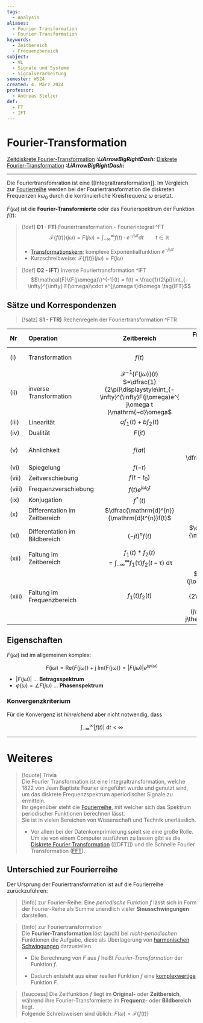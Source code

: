 ```yaml
---
tags:
  - Analysis
aliases:
  - Fourier Transformation
  - Fourier-Transformation
keywords:
  - Zeitbereich
  - Frequenzbereich
subject:
  - VL
  - Signale und Systeme
  - Signalverarbeitung
semester: WS24
created: 4. März 2024
professor:
  - Andreas Stelzer
def:
  - FT
  - IFT
---
```


# Fourier-Transformation

[Zeitdiskrete Fourier-Transformation](Zeitdiskrete%20Fourier-Transformation.md) ***:LiArrowBigRightDash:***
[Diskrete Fourier-Transformation](DFT.md) ***:LiArrowBigRightDash:***

---

Die Fouriertransfomration ist eine [[Integraltransformation]]. Im Vergleich zur [Fourierreihe](Fourierreihe.md) werden bei der Fouriertransformation die diskreten Frequenzen $k\omega_{0}$ durch die kontinuierliche Kreisfrequenz $\omega$ ersetzt.

$F(j\omega)$ ist die **Fourier-Transformierte** oder das Fourierspektrum der Funktion $f(t)$:

> [!def] **D1 - FT)** Fouriertransformation - Fourierintegral ^FT
> $$\mathcal{F}\{f(t)\}(j\omega) = F(j\omega) = \int_{-\infty}^{\infty} f(t)\cdot e^{-j\omega t}dt \qquad t \in \mathbb{R}\tag{FT}$$
> 
> - [Transformationskern](Integraltransformation.md): komplexe Exponentialfunktion $e^{ -j\omega t }$
> - Kurzschreibweise: $\mathcal{F}\{f(t)\}(j\omega) = F(j\omega)$



> [!def] **D2 - IFT)** Inverse Fouriertransformation ^IFT
> $$\mathcal{F}\{F(j\omega)\}^{-1}(t) = f(t) = \frac{1}{2\pi}\int_{-\infty}^{\infty} F(\omega)\cdot e^{j\omega t}d\omega \tag{IFT}$$

## Sätze und Korrespondenzen

> [!satz] **S1 - FTR)** Rechenregeln der Fouriertransformation ^FTR

| Nr     | Operation                        |                                                               Zeitbereich                                                               |                                                              Frequenzbereich ($\omega$-Domäne)                                                               |
| :----- | :------------------------------- | :-------------------------------------------------------------------------------------------------------------------------------------: | :----------------------------------------------------------------------------------------------------------------------------------------------------------: |
| (i)    | Transformation                   |                                                                 $f(t)$                                                                  |                           $\mathcal{F}\{f(t)\}(j\omega)$<br>$=\displaystyle\int_{-\infty}^{\infty}f(t)e^{ j\omega t }\mathrm{~d}t$                           |
| (ii)   | inverse<br>Transformation        | $\mathcal{F}^{-1}\{F(j\omega)\}(t)$<br>$=\dfrac{1}{2\pi}\displaystyle\int_{-\infty}^{\infty}F(j\omega)e^{ j\omega t }\mathrm{~d}\omega$ |                                                                         $F(j\omega)$                                                                         |
| (iii)  | Linearität                       |                                                         $af_{1}(t)+b f_{2}(t)$                                                          |                                                              $aF_{1}(j\omega)+bF_{2}(j\omega)$                                                               |
| (iv)   | Dualität                         |                                                                 $F(jt)$                                                                 |                                                                      $2\pi f(-\omega)$                                                                       |
| (v)    | Ähnlichkeit                      |                                                                 $f(at)$                                                                 |                                                $\dfrac{1}{\lvert a \rvert}F\left( \dfrac{j\omega}{a} \right)$                                                |
| (vi)   | Spiegelung                       |                                                                 $f(-t)$                                                                 |                                                                        $F(-j\omega)$                                                                         |
| (vii)  | Zeitverschiebung                 |                                                              $f(t-t_{0})$                                                               |                                                               $F(j\omega)e^{ -j\omega t_{0} }$                                                               |
| (viii) | Frequenzverschiebung             |                                                        $f(t)e^{ j\omega_{0}t }$                                                         |                                                                   $F(j\omega-j\omega_{0})$                                                                   |
| (ix)   | Konjugation                      |                                                               $f^{*}(t)$                                                                |                                                                      $F^{*}(-j\omega)$                                                                       |
| (x)    | Differentation im<br>Zeitbereich |                                              $\dfrac{\mathrm{d}^{n}}{\mathrm{d}t^{n}}f(t)$                                              |                                                                  $(j\omega)^{n}F(j\omega)$                                                                   |
| (xi)   | Differentation im<br>Bildbereich |                                                             $(-jt)^{n}f(t)$                                                             |                                                  $\dfrac{\mathrm{d}^{n}}{\mathrm{d}\omega^{n}} F(j\omega)$                                                   |
| (xii)  | Faltung im<br>Zeitbereich        |               $f_{1}(t)*f_{2}(t)$<br>$=\displaystyle\int_{-\infty}^{\infty}f_{1}(\uptau)f_{2}(t-\uptau)\mathrm{~d}\uptau$               |                                                                $F_{1}(j\omega)F_{2}(j\omega)$                                                                |
| (xiii) | Faltung im<br>Frequenzbereich    |                                                           $f_{1}(t)f_{2}(t)$                                                            | $\dfrac{1}{2\pi}F_{1}(j\omega)F_{2}(j\omega)$<br>$=\dfrac{1}{2\pi}\displaystyle\int_{-\infty}^{\infty}F_{1}(j\theta)F_{2}(j\omega-j\theta)\mathrm{~d}\theta$ |

## Eigenschaften

$F(j\omega)$ isd im allgemeinen komplex:

$$F(j\omega) = \mathrm{Re}\left\{ F(j\omega) \right\} +\mathrm{j} ~\mathrm{Im\left\{ F(j\omega) \right\} }= \left| F(j\omega) \right| e^{ j\varphi(\omega) }   $$
- $\left| F(j\omega) \right|$ ... **Betragsspektrum**
- $\varphi(\omega) = \angle F(j\omega)$ ... **Phasenspektrum**

### Konvergenzkriterium

Für die Konvergenz ist *hinreichend* aber nicht notwendig, dass

$$
\int_{-\infty}^{\infty} \lvert f(t) \rvert \mathrm{~d}t < \infty
$$


---

# Weiteres

> [!quote] Trivia  
> Die Fourier Transformation ist eine Integraltransformation, welche 1822 von Jean Baptiste Fourier eingeführt wurde und genutzt wird, um das diskrete Frequenzspektrum aperiodischer Signale zu ermitteln.  
> Ihr gegenüber steht die [Fourierreihe](Fourierreihe.md), mit welcher sich das Spektrum periodischer Funktionen berechnen lässt.  
> Sie ist in vielen Bereichen von Wissenschaft und Technik unerlässlich.
> 
> - Vor allem bei der Datenkomprimierung spielt sie eine große Rolle. Um sie von einem Computer ausführen zu lassen gibt es die [Diskrete Fourier Transformation](DFT.md) ([[DFT]]) und die Schnelle Fourier Transformation ([FFT](../Softwareentwicklung/DS-Algo/FFT.md)).

## Unterschied zur Fourierreihe

Der Ursprung der Fouriertransformation ist auf die Fourierreihe zurückzuführen:

> [!info] zur Fourier-Reihe:
> Eine *periodische* Funktion $f$ lässt sich in Form der Fourier-Reihe als Summe unendlich vieler **Sinusschwingungen** darstellen.

> [!info] zur Fouriertransformation  
> Die **Fourier-Transformation** löst (auch) bei *nicht-periodischen* Funktionen die Aufgabe, diese als Überlagerung von [harmonischen Schwingungen](../../Physik/harmonische%20Schwingungen.md) darzustellen.
> 
> - Die Berechnung von $F$ aus $f$ heißt *Fourier-Transformation* der Funktion $f$.  
>
> - Dadurch entsteht aus einer reellen Funktion $f$ eine [komplexwertige](Komplexe%20Zahlen.md) Funktion $F$.

>[!success] Die Zeitfunktion $f$ liegt im **Original-** oder **Zeitbereich**, während ihre Fourier-Transformierte im **Frequenz-** oder **Bildbereich** liegt.  
> Folgende Schreibweisen sind üblich: $F(\omega)=\mathcal{F}\{f(t)\}$